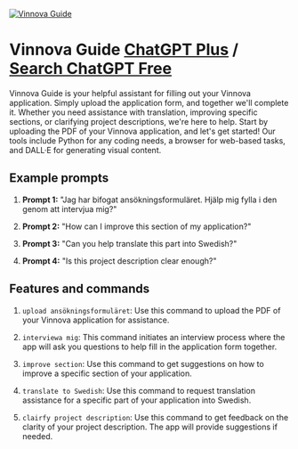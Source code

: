 
[![Vinnova Guide](https://files.oaiusercontent.com/file-kP285r9BfBUsgVrB5a4Y6xyj?se=2123-10-17T14%3A19%3A16Z&sp=r&sv=2021-08-06&sr=b&rscc=max-age%3D31536000%2C%20immutable&rscd=attachment%3B%20filename%3D16108d18-3554-4bd6-9654-9b42a5c7e37f.png&sig=nDEPjjHk4NvfbAY/%2BBnuYI0EB0HSzHpnwD3o%2BQiEGuU%3D)](https://chat.openai.com/g/g-DiIcSmpbl-vinnova-guide)

# Vinnova Guide [ChatGPT Plus](https://chat.openai.com/g/g-DiIcSmpbl-vinnova-guide) / [Search ChatGPT Free](https://gptcall.net/index.html#/?search=Vinnova%20Guide)

Vinnova Guide is your helpful assistant for filling out your Vinnova application. Simply upload the application form, and together we'll complete it. Whether you need assistance with translation, improving specific sections, or clarifying project descriptions, we're here to help. Start by uploading the PDF of your Vinnova application, and let's get started! Our tools include Python for any coding needs, a browser for web-based tasks, and DALL·E for generating visual content.

## Example prompts

1. **Prompt 1:** "Jag har bifogat ansökningsformuläret. Hjälp mig fylla i den genom att intervjua mig?"

2. **Prompt 2:** "How can I improve this section of my application?"

3. **Prompt 3:** "Can you help translate this part into Swedish?"

4. **Prompt 4:** "Is this project description clear enough?"

## Features and commands

1. `upload ansökningsformuläret`: Use this command to upload the PDF of your Vinnova application for assistance.

2. `interviewa mig`: This command initiates an interview process where the app will ask you questions to help fill in the application form together.

3. `improve section`: Use this command to get suggestions on how to improve a specific section of your application.

4. `translate to Swedish`: Use this command to request translation assistance for a specific part of your application into Swedish.

5. `clairfy project description`: Use this command to get feedback on the clarity of your project description. The app will provide suggestions if needed.


